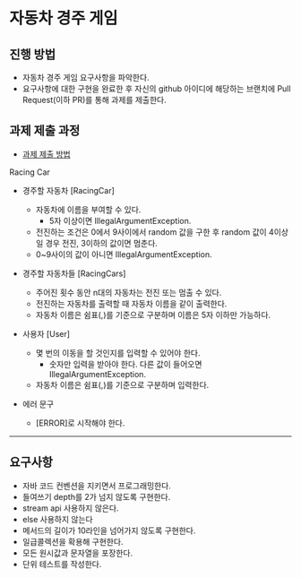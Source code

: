 # 자동차 경주 게임
## 진행 방법
* 자동차 경주 게임 요구사항을 파악한다.
* 요구사항에 대한 구현을 완료한 후 자신의 github 아이디에 해당하는 브랜치에 Pull Request(이하 PR)를 통해 과제를 제출한다.

## 과제 제출 과정
* [과제 제출 방법](https://github.com/next-step/nextstep-docs/tree/master/precourse)

Racing Car
* 경주할 자동차 [RacingCar]
  * 자동차에 이름을 부여할 수 있다.
    * 5자 이상이면 IllegalArgumentException.
  * 전진하는 조건은 0에서 9사이에서 random 값을 구한 후 random 값이 4이상일 경우 전진, 3이하의 값이면 멈춘다.
  * 0~9사이의 값이 아니면 IllegalArgumentException.

* 경주할 자동차들 [RacingCars]
  * 주어진 횟수 동안 n대의 자동차는 전진 또는 멈출 수 있다.
  * 전진하는 자동차를 출력할 때 자동차 이름을 같이 출력한다.
  * 자동차 이름은 쉼표(,)를 기준으로 구분하며 이름은 5자 이하만 가능하다.


* 사용자 [User]
  * 몇 번의 이동을 할 것인지를 입력할 수 있어야 한다.
    * 숫자만 입력을 받아야 한다. 다른 값이 들어오면 IllegalArgumentException.
  * 자동차 이름은 쉼표(,)를 기준으로 구분하며 입력한다.

* 에러 문구
  * [ERROR]로 시작해야 한다.
  
---

## 요구사항
* 자바 코드 컨벤션을 지키면서 프로그래밍한다.
* 들여쓰기 depth를 2가 넘지 않도록 구현한다.
* stream api 사용하지 않은다.
* else 사용하지 않는다
* 메서드의 길이가 10라인을 넘어가지 않도록 구현한다.
* 일급콜렉션을 확용해 구현한다.
* 모든 원시값과 문자열을 포장한다.
* 단위 테스트를 작성한다.
